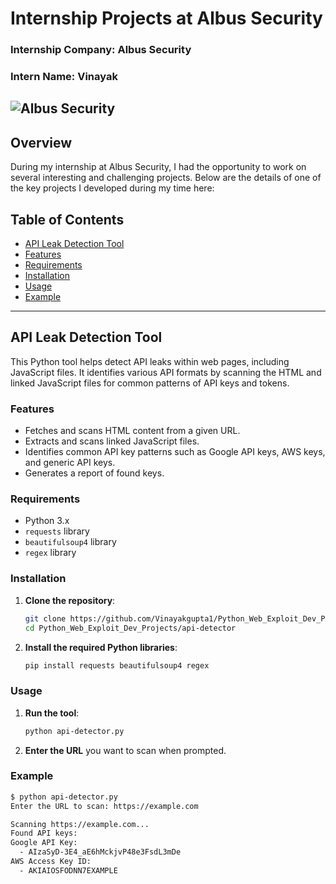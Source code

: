 # Internship Projects at Albus Security

### **Internship Company**: Albus Security
### **Intern Name**: Vinayak

## ![Albus Security](https://imgs.search.brave.com/cyLoZR0VnEWdiLhKZay58Fme90URRGkyHmxbTWK5Su0/rs:fit:500:0:0/g:ce/aHR0cHM6Ly90NC5m/dGNkbi5uZXQvanBn/LzA1LzUwLzUwLzUz/LzM2MF9GXzU1MDUw/NTMyOV9oSnRlVnlO/dUdDWXIwWFlNWUpm/Q0oweXg5dTFLS2ZG/eC5qcGc)

## Overview

During my internship at Albus Security, I had the opportunity to work on several interesting and challenging projects. Below are the details of one of the key projects I developed during my time here:

## Table of Contents
- [API Leak Detection Tool](#api-leak-detection-tool)
- [Features](#features)
- [Requirements](#requirements)
- [Installation](#installation)
- [Usage](#usage)
- [Example](#example)

---

## API Leak Detection Tool

This Python tool helps detect API leaks within web pages, including JavaScript files. It identifies various API formats by scanning the HTML and linked JavaScript files for common patterns of API keys and tokens.

### Features
- Fetches and scans HTML content from a given URL.
- Extracts and scans linked JavaScript files.
- Identifies common API key patterns such as Google API keys, AWS keys, and generic API keys.
- Generates a report of found keys.

### Requirements
- Python 3.x
- `requests` library
- `beautifulsoup4` library
- `regex` library

### Installation

1. **Clone the repository**:
    ```bash
    git clone https://github.com/Vinayakgupta1/Python_Web_Exploit_Dev_Projects/api-detector.git
    cd Python_Web_Exploit_Dev_Projects/api-detector
    ```

2. **Install the required Python libraries**:
    ```bash
    pip install requests beautifulsoup4 regex
    ```

### Usage

1. **Run the tool**:
    ```bash
    python api-detector.py
    ```

2. **Enter the URL** you want to scan when prompted.

### Example

```bash
$ python api-detector.py
Enter the URL to scan: https://example.com

Scanning https://example.com...
Found API keys:
Google API Key:
  - AIzaSyD-3E4_aE6hMckjvP48e3FsdL3mDe
AWS Access Key ID:
  - AKIAIOSFODNN7EXAMPLE
